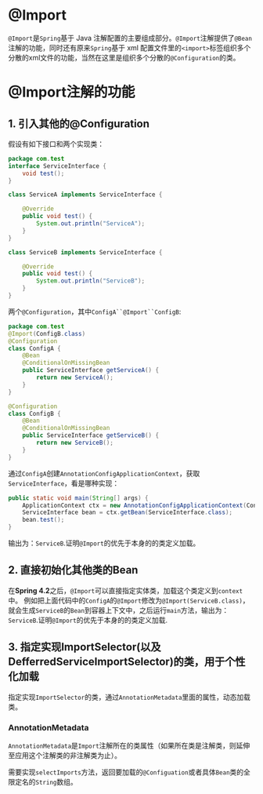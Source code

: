 # @Import
`@Import`是`Spring`基于 Java 注解配置的主要组成部分。`@Import`注解提供了`@Bean`注解的功能，同时还有原来`Spring`基于 xml 配置文件里的`<import>`标签组织多个分散的xml文件的功能，当然在这里是组织多个分散的`@Configuration`的类。

# @Import注解的功能
## 1. 引入其他的@Configuration
  

假设有如下接口和两个实现类：

```java
package com.test
interface ServiceInterface {
    void test();
}

class ServiceA implements ServiceInterface {

    @Override
    public void test() {
        System.out.println("ServiceA");
    }
}

class ServiceB implements ServiceInterface {

    @Override
    public void test() {
        System.out.println("ServiceB");
    }
}
```

两个`@Configuration`，其中`ConfigA``@Import``ConfigB`:

```java
package com.test
@Import(ConfigB.class)
@Configuration
class ConfigA {
    @Bean
    @ConditionalOnMissingBean
    public ServiceInterface getServiceA() {
        return new ServiceA();
    }
}

@Configuration
class ConfigB {
    @Bean
    @ConditionalOnMissingBean
    public ServiceInterface getServiceB() {
        return new ServiceB();
    }
}
```

通过`ConfigA`创建`AnnotationConfigApplicationContext`，获取`ServiceInterface`，看是哪种实现：

```java
public static void main(String[] args) {
    ApplicationContext ctx = new AnnotationConfigApplicationContext(ConfigA.class);
    ServiceInterface bean = ctx.getBean(ServiceInterface.class);
    bean.test();
}
```

输出为：`ServiceB`.证明`@Import`的优先于本身的的类定义加载。

 ## 2. 直接初始化其他类的Bean
 在**Spring 4.2**之后，`@Import`可以直接指定实体类，加载这个类定义到`context`中。 例如把上面代码中的`ConfigA`的`@Import`修改为`@Import(ServiceB.class)`，就会生成`ServiceB`的`Bean`到容器上下文中，之后运行`main`方法，输出为：`ServiceB`.证明`@Import`的优先于本身的的类定义加载.

## 3. 指定实现ImportSelector(以及DefferredServiceImportSelector)的类，用于个性化加载
  
 指定实现`ImportSelector`的类，通过`AnnotationMetadata`里面的属性，动态加载类。
 ### AnnotationMetadata
 `AnnotationMetadata`是`Import`注解所在的类属性（如果所在类是注解类，则延伸至应用这个注解类的非注解类为止）。

需要实现`selectImports`方法，返回要加载的`@Configuation`或者具体`Bean`类的全限定名的`String`数组。


